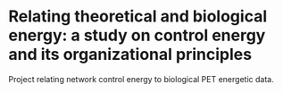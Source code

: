 # Relating theoretical and biological energy: a study on control energy and its organizational principles

Project relating network control energy to biological PET energetic data.
